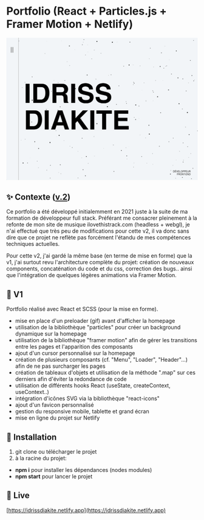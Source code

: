 # Portfolio (React + Particles.js + Framer Motion + Netlify)

![Screenshot](screenshot.png)

## ✨ Contexte ([v.2](https://github.com/idrissdiakite/portfolio-react/tree/v2))

Ce portfolio a été développé initialemment en 2021 juste à la suite de ma formation de développeur full stack. Préférant me consacrer pleinement à la refonte de mon site de musique ilovethistrack.com (headless + webgl), je n'ai effectué que très peu de modifications pour cette v2, il va donc sans dire que ce projet ne reflète pas forcément l'étandu de mes compétences techniques actuelles. 

Pour cette v2, j'ai gardé la même base (en terme de mise en forme) que la v1, j'ai surtout revu l'architecture complète du projet: création de nouveaux components, concaténation du code et du css, correction des bugs.. ainsi que l'intégration de quelques légères animations via Framer Motion.

## 📍 V1

Portfolio réalisé avec React et SCSS (pour la mise en forme).
- mise en place d'un preloader (gif) avant d'afficher la homepage
- utilisation de la bibliothèque "particles" pour créer un background dynamique sur la homepage
- utilisation de la bibliothèque "framer motion" afin de gérer les transitions entre les pages et l'apparition des composants
- ajout d'un cursor personnalisé sur la homepage
- création de plusieurs composants (cf. "Menu", "Loader", "Header"...) afin de ne pas surcharger les pages
- création de tableaux d'objets et utilisation de la méthode ".map" sur ces derniers afin d'éviter la redondance de code
- utilisation de différents hooks React (useState, createContext, useContext..)
- intégration d'icônes SVG via la bibliothèque "react-icons"
- ajout d'un favicon personnalisé
- gestion du responsive mobile, tablette et grand écran
- mise en ligne du projet sur Netlify

## 🚀 Installation

1. git clone ou télécharger le projet
2. à la racine du projet:
- **npm i** pour installer les dépendances (nodes modules)
- **npm start** pour lancer le projet

## 💫 Live

[https://idrissdiakite.netlify.app](https://idrissdiakite.netlify.app)
